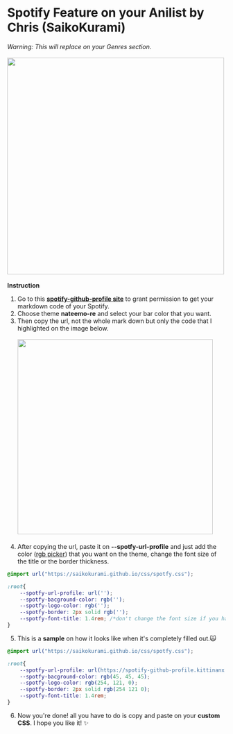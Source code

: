 # Spotify Feature on your Anilist by Chris (SaikoKurami)
*Warning: This will replace on your Genres section.*
<br><br><img width="500px" src="https://i.imgur.com/SN7R6Q3.png"></br></br>
**Instruction**
1.  Go to this **[spotify-github-profile site](https://spotify-github-profile.kittinanx.com/)** to grant permission to get your markdown code of your Spotify.
2. Choose theme **nateemo-re** and select your bar color that you want.
3. Then copy the url, not the whole mark down but only the code that I highlighted on the image below.
<br><br><img width="450px" src="https://i.imgur.com/W8StT8v.png"></br></br>
4. After copying the url, paste it on **--spotfy-url-profile** and just add the color ([rgb picker](https://imagecolorpicker.com/)) that you want on the theme, change the font size of the title or the border thickness.
```css
@import url("https://saikokurami.github.io/css/spotfy.css");

:root{
    --spotfy-url-profile: url('');
    --spotfy-bacground-color: rgb('');
    --spotfy-logo-color: rgb('');
    --spotfy-border: 2px solid rgb('');
    --spotfy-font-title: 1.4rem; /*don't change the font size if you have the same as the original*/
}
```
5. This is a **sample** on how it looks like when it's completely filled out.🙀
```css
@import url("https://saikokurami.github.io/css/spotfy.css");

:root{
    --spotfy-url-profile: url(https://spotify-github-profile.kittinanx.com/api/view?uid=5aez4z9lwf4gdfda53jag&cover_image=true&theme=natemoo-re&bar_color=73becb&bar_color_cover=false);
    --spotfy-bacground-color: rgb(45, 45, 45);
    --spotfy-logo-color: rgb(254, 121, 0);
    --spotfy-border: 2px solid rgb(254 121 0);
    --spotfy-font-title: 1.4rem;
}
```
6. Now you're done! all you have to do is copy and paste on your **custom CSS**.
I hope you like it! ✨


